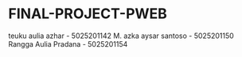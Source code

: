 # FINAL-PROJECT-PWEB
 teuku aulia azhar - 5025201142
 M. azka aysar santoso - 5025201150
 Rangga Aulia Pradana - 5025201154
